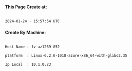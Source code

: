 
   
#### This Page Create at:

```bash

2024-01-24 - 15:57:54 UTC

```

#### Create By Machine:

```bash

Host Name : fv-az1269-852

platform  : Linux-6.2.0-1018-azure-x86_64-with-glibc2.35

Ip Local  : 10.1.0.23

```

